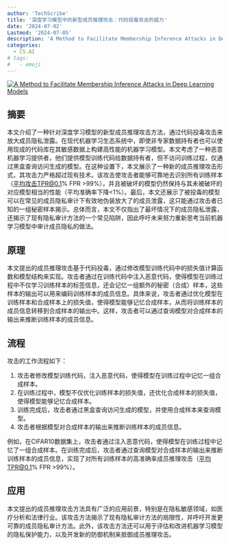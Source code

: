 ```yaml
---
author: 'TechScribe'
title: '深度学习模型中的新型成员推理攻击：代码投毒攻击的威力'
date: '2024-07-02'
Lastmod: '2024-07-05'
description: 'A Method to Facilitate Membership Inference Attacks in Deep Learning Models'
categories:
  - CS.AI
# tags:
#   - emoji
---
```


[![A Method to Facilitate Membership Inference Attacks in Deep Learning Models](https://arxiv-research-1301205113.cos.ap-guangzhou.myqcloud.com/images/2407.01919v1.pdf_0.jpg)](https://arxiv.org/abs/2407.01919v1)

## 摘要

本文介绍了一种针对深度学习模型的新型成员推理攻击方法，通过代码投毒攻击来放大成员隐私泄露。在现代机器学习生态系统中，即使非专家数据持有者也可以使用现成的代码库在其敏感数据上构建高性能的机器学习模型。本文考虑了一种恶意机器学习提供者，他们提供模型训练代码给数据持有者，但不访问训练过程，仅通过黑盒查询访问生成的模型。在这种设置下，本文展示了一种新的成员推理攻击形式，其攻击力严格超过现有技术。该攻击使攻击者能够可靠地去识别所有训练样本（平均攻击TPR@0.1% FPR >99%），并且被破坏的模型仍然保持与其未被破坏的对应模型相当的性能（平均准确率下降<1%）。最后，本文还展示了被投毒的模型可以在常见的成员隐私审计下有效地伪装放大了的成员泄露，这只能通过攻击者已知的一组秘密样本揭示。总体而言，本文不仅指出了最坏情况下的成员隐私泄露，还揭示了现有隐私审计方法的一个常见陷阱，因此呼吁未来努力重新思考当前机器学习模型中审计成员隐私的做法。<!--more-->

## 原理

本文提出的成员推理攻击基于代码投毒，通过修改模型训练代码中的损失值计算函数和模型结构来实现。攻击者通过在训练代码中注入恶意代码，使得模型在训练过程中不仅学习训练样本的标签信息，还会记忆一组额外的秘密（合成）样本，这些样本的输出可以用来编码训练样本的成员信息。具体来说，攻击者通过优化模型在训练样本和合成样本上的损失值，使得模型能够记忆合成样本，从而将训练样本的成员信息转移到合成样本的输出中。这样，攻击者可以通过查询模型对合成样本的输出来推断训练样本的成员信息。

## 流程

攻击的工作流程如下：
1. 攻击者修改模型训练代码，注入恶意代码，使得模型在训练过程中记忆一组合成样本。
2. 在训练过程中，模型不仅优化训练样本的损失值，还优化合成样本的损失值，使得模型能够记忆合成样本。
3. 训练完成后，攻击者通过黑盒查询访问生成的模型，并使用合成样本来查询模型。
4. 攻击者根据模型对合成样本的输出来推断训练样本的成员信息。

例如，在CIFAR10数据集上，攻击者通过注入恶意代码，使得模型在训练过程中记忆了一组合成样本。在训练完成后，攻击者通过查询模型对合成样本的输出来推断训练样本的成员信息，实现了对所有训练样本的高准确率成员推理攻击（平均TPR@0.1% FPR >99%）。

## 应用

本文提出的成员推理攻击方法具有广泛的应用前景，特别是在隐私敏感领域，如医疗分析和法律行业。该攻击方法揭示了现有隐私审计方法的局限性，并呼吁开发更可靠的成员隐私审计方法。此外，该攻击方法还可以用于评估和改进机器学习模型的隐私保护能力，以及开发新的防御机制来抵御成员推理攻击。